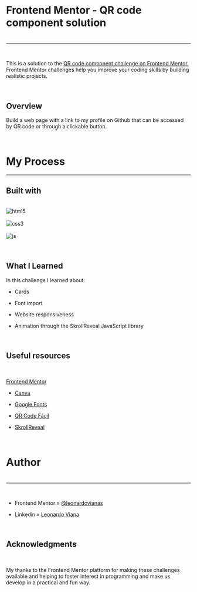 ### <h1>Frontend Mentor - QR code component solution<h1>
---

&nbsp;

This is a solution to the [QR code component challenge on Frontend Mentor.](https://www.frontendmentor.io/challenges/qr-code-component-iux_sIO_H) Frontend Mentor challenges help you improve your coding skills by building realistic projects.

&nbsp;

### <h2>Overview</h2>


Build a web page with a link to my profile on Github that can be accessed by QR code or through a clickable button.

&nbsp;


### <h1>My Process</h1>

---
<h2>Built with</h2>
<div style="display: inline_block"><br/>
<img align="center" alt="html5" src="https://img.shields.io/badge/HTML5-E34F26?style=for-the-badge&logo=html5&logoColor=white"/>
<div style="display: inline_block"><br/>
<img align="center" alt="css3" src="https://img.shields.io/badge/CSS3-1572B6?style=for-the-badge&logo=css3&logoColor=white"/>
<div style="display: inline_block"><br/>
<img align="center" alt="js" src="https://img.shields.io/badge/JavaScript-F7DF1E?style=for-the-badge&logo=javascript&logoColor=black"/>

&nbsp;

### <h2> What I Learned</h2>


In this challenge I learned about: 

 * Cards


 * Font import


 * Website responsiveness


 * Animation through the SkrollReveal JavaScript library

&nbsp;

### <h2>Useful resources</h2>

&nbsp;

[Frontend Mentor](https://www.frontendmentor.io
)

* [Canva](canva.com)

* [Google Fonts](https://fonts.google.com
)

* [QR Code Fácil](https://www.qrcodefacil.com/)

* [SkrollReveal](https://scrollrevealjs.org
)

&nbsp;

### <h1>Author<h1>
---

&nbsp;

* Frontend Mentor » [@leonardovianas](https://www.frontendmentor.io/profile/leonardovianas)

* Linkedin » [Leonardo Viana](https://www.linkedin.com/in/leonardo-v-83a464171/)

&nbsp;

### <h2>Acknowledgments</h2>

&nbsp;

My thanks to the Frontend Mentor platform for making these challenges available and helping to foster interest in programming and make us develop in a practical and fun way.


